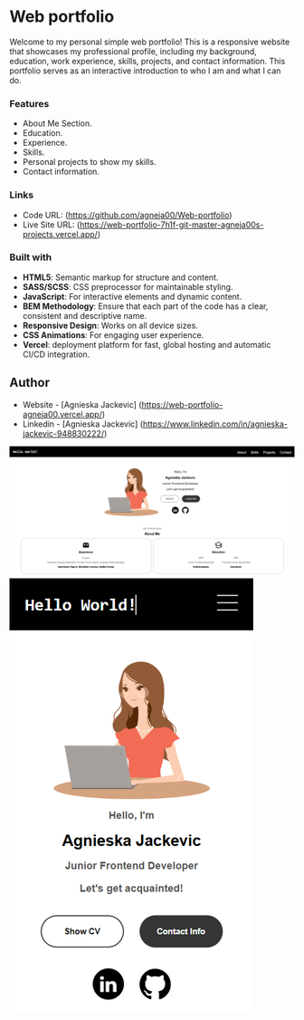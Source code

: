 # Web portfolio

Welcome to my personal simple web portfolio! This is a responsive website that showcases my professional profile, including my background, education, work experience, skills, projects, and contact information. This portfolio serves as an interactive introduction to who I am and what I can do.

### Features

- About Me Section.
- Education.
- Experience.
- Skills.
- Personal projects to show my skills.
- Contact information.

### Links

- Code URL: (https://github.com/agneja00/Web-portfolio)
- Live Site URL: (https://web-portfolio-7h1f-git-master-agneja00s-projects.vercel.app/)

### Built with

- **HTML5**: Semantic markup for structure and content.
- **SASS/SCSS**: CSS preprocessor for maintainable styling.
- **JavaScript**: For interactive elements and dynamic content.
- **BEM Methodology**: Ensure that each part of the code has a clear, consistent and descriptive name.
- **Responsive Design**: Works on all device sizes.
- **CSS Animations**: For engaging user experience.
- **Vercel**: deployment platform for fast, global hosting and automatic CI/CD integration.

## Author

- Website - [Agnieska Jackevic] (https://web-portfolio-agneja00.vercel.app/)
- Linkedin - [Agnieska Jackevic] (https://www.linkedin.com/in/agnieska-jackevic-948830222/)

![Screenshot](./assets/images/web_portfolio.png)
![Screenshot](./assets/images/web_portfolio_mobile.png)
